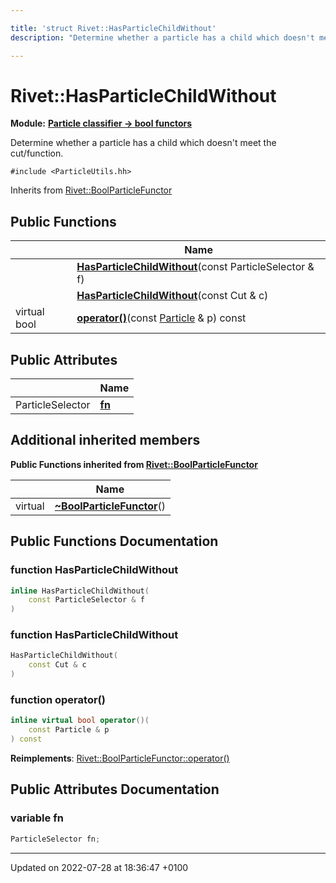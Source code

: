 ```yaml
---

title: 'struct Rivet::HasParticleChildWithout'
description: "Determine whether a particle has a child which doesn't meet the cut/function. "

---
```


# Rivet::HasParticleChildWithout

**Module:** **[Particle classifier -> bool functors](/documentation/code/modules/group__particleutils__p2bool/)**



Determine whether a particle has a child which doesn't meet the cut/function. 


`#include <ParticleUtils.hh>`

Inherits from [Rivet::BoolParticleFunctor](/documentation/code/classes/structrivet_1_1boolparticlefunctor/)

## Public Functions

|                | Name           |
| -------------- | -------------- |
| | **[HasParticleChildWithout](/documentation/code/classes/structrivet_1_1hasparticlechildwithout/#function-hasparticlechildwithout)**(const ParticleSelector & f) |
| | **[HasParticleChildWithout](/documentation/code/classes/structrivet_1_1hasparticlechildwithout/#function-hasparticlechildwithout)**(const Cut & c) |
| virtual bool | **[operator()](/documentation/code/classes/structrivet_1_1hasparticlechildwithout/#function-operator())**(const <a href="/documentation/code/classes/classrivet_1_1particle/">Particle</a> & p) const |

## Public Attributes

|                | Name           |
| -------------- | -------------- |
| ParticleSelector | **[fn](/documentation/code/classes/structrivet_1_1hasparticlechildwithout/#variable-fn)**  |

## Additional inherited members

**Public Functions inherited from [Rivet::BoolParticleFunctor](/documentation/code/classes/structrivet_1_1boolparticlefunctor/)**

|                | Name           |
| -------------- | -------------- |
| virtual | **[~BoolParticleFunctor](/documentation/code/classes/structrivet_1_1boolparticlefunctor/#function-~boolparticlefunctor)**() |


## Public Functions Documentation

### function HasParticleChildWithout

```cpp
inline HasParticleChildWithout(
    const ParticleSelector & f
)
```


### function HasParticleChildWithout

```cpp
HasParticleChildWithout(
    const Cut & c
)
```


### function operator()

```cpp
inline virtual bool operator()(
    const Particle & p
) const
```


**Reimplements**: [Rivet::BoolParticleFunctor::operator()](/documentation/code/classes/structrivet_1_1boolparticlefunctor/#function-operator())


## Public Attributes Documentation

### variable fn

```cpp
ParticleSelector fn;
```


-------------------------------

Updated on 2022-07-28 at 18:36:47 +0100
